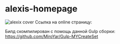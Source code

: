 # alexis-homepage
<img src='https://i0.wampi.ru/2020/01/22/alexis_1000px.th.jpg' alt='alexix cover'/>
Ссылка на online страницу: <https://miroyar.github.io/alexis-homepage/build/index.html>

Билд скомпилирован с помощь данной Gulp сборки: https://github.com/MiroYar/Gulp-MYCreateSet
